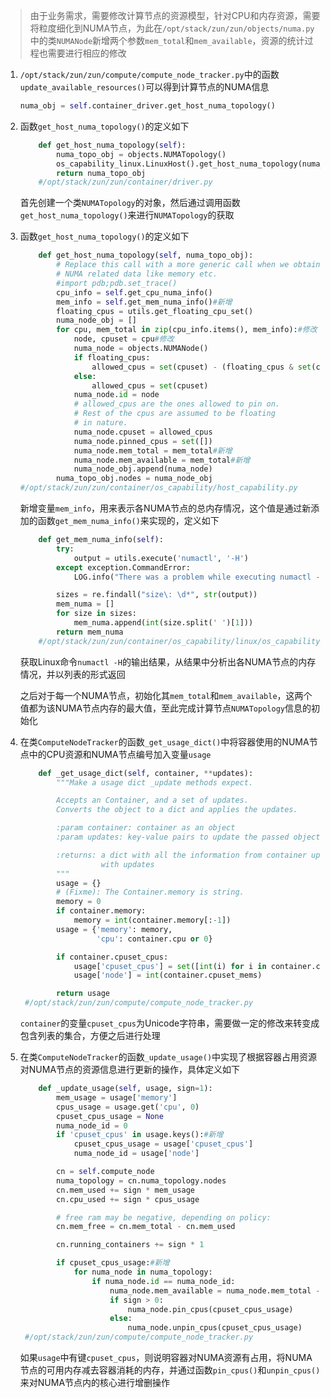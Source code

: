 > 由于业务需求，需要修改计算节点的资源模型，针对CPU和内存资源，需要将粒度细化到NUMA节点，为此在`/opt/stack/zun/zun/objects/numa.py`中的类`NUMANode`新增两个参数`mem_total`和`mem_available`，资源的统计过程也需要进行相应的修改

1. `/opt/stack/zun/zun/compute/compute_node_tracker.py`中的函数`update_available_resources()`可以得到计算节点的NUMA信息

   ```python
   numa_obj = self.container_driver.get_host_numa_topology()
   ```

2. 函数`get_host_numa_topology()`的定义如下

   ```python
       def get_host_numa_topology(self):
           numa_topo_obj = objects.NUMATopology()
           os_capability_linux.LinuxHost().get_host_numa_topology(numa_topo_obj)
           return numa_topo_obj
       #/opt/stack/zun/zun/container/driver.py
   ```

   首先创建一个类`NUMATopology`的对象，然后通过调用函数`get_host_numa_topology()`来进行`NUMATopology`的获取

3. 函数`get_host_numa_topology()`的定义如下

   ```python
       def get_host_numa_topology(self, numa_topo_obj):
           # Replace this call with a more generic call when we obtain other
           # NUMA related data like memory etc.
           #import pdb;pdb.set_trace()
           cpu_info = self.get_cpu_numa_info()
           mem_info = self.get_mem_numa_info()#新增
           floating_cpus = utils.get_floating_cpu_set()
           numa_node_obj = []
           for cpu, mem_total in zip(cpu_info.items(), mem_info):#修改
               node, cpuset = cpu#修改
               numa_node = objects.NUMANode()
               if floating_cpus:
                   allowed_cpus = set(cpuset) - (floating_cpus & set(cpuset))
               else:
                   allowed_cpus = set(cpuset)
               numa_node.id = node
               # allowed_cpus are the ones allowed to pin on.
               # Rest of the cpus are assumed to be floating
               # in nature.
               numa_node.cpuset = allowed_cpus
               numa_node.pinned_cpus = set([])
               numa_node.mem_total = mem_total#新增
               numa_node.mem_available = mem_total#新增
               numa_node_obj.append(numa_node)
           numa_topo_obj.nodes = numa_node_obj
   #/opt/stack/zun/zun/container/os_capability/host_capability.py
   ```

   新增变量`mem_info`，用来表示各NUMA节点的总内存情况，这个值是通过新添加的函数`get_mem_numa_info()`来实现的，定义如下

   ```python
       def get_mem_numa_info(self):
           try:
               output = utils.execute('numactl', '-H')
           except exception.CommandError:
               LOG.info("There was a problem while executing numactl -H, Try again without the online column.")
   
           sizes = re.findall("size\: \d*", str(output))
           mem_numa = []
           for size in sizes:
               mem_numa.append(int(size.split(' ')[1]))
           return mem_numa
       #/opt/stack/zun/zun/container/os_capability/linux/os_capability_linux.py
   ```

   获取Linux命令`numactl -H`的输出结果，从结果中分析出各NUMA节点的内存情况，并以列表的形式返回

   之后对于每一个NUMA节点，初始化其`mem_total`和`mem_available`，这两个值都为该NUMA节点内存的最大值，至此完成计算节点`NUMATopology`信息的初始化

4. 在类`ComputeNodeTracker`的函数`_get_usage_dict()`中将容器使用的NUMA节点中的CPU资源和NUMA节点编号加入变量`usage`

   ```python
       def _get_usage_dict(self, container, **updates):
           """Make a usage dict _update methods expect.
   
           Accepts an Container, and a set of updates.
           Converts the object to a dict and applies the updates.
   
           :param container: container as an object
           :param updates: key-value pairs to update the passed object.
   
           :returns: a dict with all the information from container updated
                     with updates
           """
           usage = {}
           # (Fixme): The Container.memory is string.
           memory = 0
           if container.memory:
               memory = int(container.memory[:-1])
           usage = {'memory': memory,
                    'cpu': container.cpu or 0}
   
           if container.cpuset_cpus:
               usage['cpuset_cpus'] = set([int(i) for i in container.cpuset_cpus.split(',')])
               usage['node'] = int(container.cpuset_mems)
   
           return usage
    #/opt/stack/zun/zun/compute/compute_node_tracker.py
   ```

   `container`的变量`cpuset_cpus`为Unicode字符串，需要做一定的修改来转变成包含列表的集合，方便之后进行处理

5. 在类`ComputeNodeTracker`的函数`_update_usage()`中实现了根据容器占用资源对NUMA节点的资源信息进行更新的操作，具体定义如下

   ```python
       def _update_usage(self, usage, sign=1):
           mem_usage = usage['memory']
           cpus_usage = usage.get('cpu', 0)
           cpuset_cpus_usage = None
           numa_node_id = 0
           if 'cpuset_cpus' in usage.keys():#新增
               cpuset_cpus_usage = usage['cpuset_cpus']
               numa_node_id = usage['node']
   
           cn = self.compute_node
           numa_topology = cn.numa_topology.nodes
           cn.mem_used += sign * mem_usage
           cn.cpu_used += sign * cpus_usage
   
           # free ram may be negative, depending on policy:
           cn.mem_free = cn.mem_total - cn.mem_used
   
           cn.running_containers += sign * 1
   
           if cpuset_cpus_usage:#新增
               for numa_node in numa_topology:
                   if numa_node.id == numa_node_id:
                       numa_node.mem_available = numa_node.mem_total - mem_usage * sign
                       if sign > 0:
                           numa_node.pin_cpus(cpuset_cpus_usage)
                       else:
                           numa_node.unpin_cpus(cpuset_cpus_usage)
    #/opt/stack/zun/zun/compute/compute_node_tracker.py
   ```

   如果`usage`中有键`cpuset_cpus`，则说明容器对NUMA资源有占用，将NUMA节点的可用内存减去容器消耗的内存，并通过函数`pin_cpus()`和`unpin_cpus()`来对NUMA节点内的核心进行增删操作